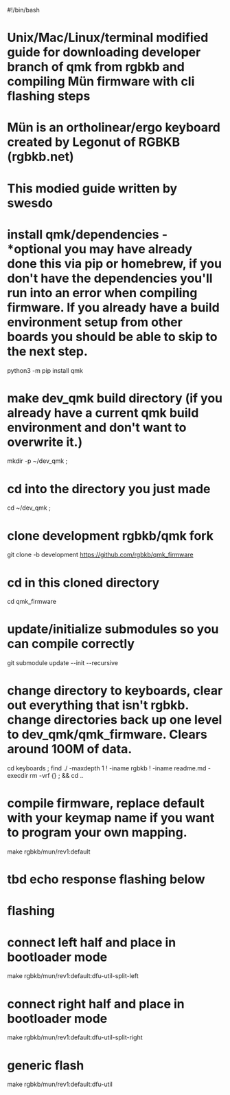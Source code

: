 #!/bin/bash

# Unix/Mac/Linux/terminal modified guide for downloading developer branch of qmk from rgbkb and compiling Mün firmware with cli flashing steps
# Mün is an ortholinear/ergo keyboard created by Legonut of RGBKB (rgbkb.net)
# This modied guide written by swesdo

# install qmk/dependencies - *optional you may have already done this via pip or homebrew, if you don't have the dependencies you'll run into an error when compiling firmware. If you already have a build environment setup from other boards you should be able to skip to the next step.

python3 -m pip install qmk

# make dev_qmk build directory (if you already have a current qmk build environment and don't want to overwrite it.)

mkdir -p ~/dev_qmk ;

# cd into the directory you just made

cd ~/dev_qmk ;

# clone development rgbkb/qmk fork

git clone -b development https://github.com/rgbkb/qmk_firmware

# cd in this cloned directory

cd qmk_firmware

# update/initialize submodules so you can compile correctly

git submodule update --init --recursive

# change directory to keyboards, clear out everything that isn't rgbkb. change directories back up one level to dev_qmk/qmk_firmware. Clears around 100M of data.

cd keyboards ; find ./ -maxdepth 1 ! -iname rgbkb ! -iname readme.md -execdir rm -vrf {} \; && cd ..

# compile firmware, replace default with your keymap name if you want to program your own mapping.

make rgbkb/mun/rev1:default

# tbd echo response flashing below

# flashing

# connect left half and place in bootloader mode

make rgbkb/mun/rev1:default:dfu-util-split-left

# connect right half and place in bootloader mode

make rgbkb/mun/rev1:default:dfu-util-split-right

# generic flash

make rgbkb/mun/rev1:default:dfu-util



